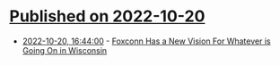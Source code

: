 # [Published on 2022-10-20](index.md)

* [2022-10-20, 16:44:00](https://slashdot.org/story/22/10/20/1645222/foxconn-has-a-new-vision-for-whatever-is-going-on-in-wisconsin?utm_source=rss1.0mainlinkanon&utm_medium=feed) - [Foxconn Has a New Vision For Whatever is Going On in Wisconsin ](https://slashdot.org/story/22/10/20/1645222/foxconn-has-a-new-vision-for-whatever-is-going-on-in-wisconsin?utm_source=rss1.0mainlinkanon&utm_medium=feed)
